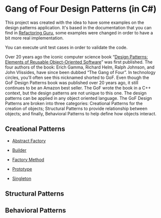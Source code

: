 # Gang of Four Design Patterns (in C#)

This project was created with the idea to have some examples on the design patterns application. It's based in the documentation that you can find in [Refactoring Guru](https://refactoring.guru/design-patterns/csharp), some examples were changed in order to have a bit more real implementation.

You can execute unit test cases in order to validate the code.

Over 20 years ago the iconic computer science book “[Design Patterns: Elements of Reusable Object-Oriented Software](https://www.amazon.com/gp/product/0201633612/ref=as_li_tl?ie=UTF8&camp=1789&creative=390957&creativeASIN=0201633612&linkCode=as2&tag=triatcraft-20&linkId=XRGUDJCGWC6AJNZM)” was first published. The four authors of the book: Erich Gamma, Richard Helm, Ralph Johnson, and John Vlissides, have since been dubbed “The Gang of Four”. In technology circles, you’ll often see this nicknamed shorted to GoF. Even though the GoF Design Patterns book was published over 20 years ago, it still continues to be an Amazon best seller.
The GoF wrote the book in a C++ context, but the design patterns are not unique to this one. The design patterns can be applied in any object oriented language.
The GoF Design Patterns are broken into three categories: Creational Patterns for the creation of objects; Structural Patterns to provide relationship between objects; and finally, Behavioral Patterns to help define how objects interact.

## Creational Patterns

* [Abstract Factory](Patterns/AbstractFactory)

* [Builder](Patterns/Builder)

* [Factory Method](Patterns/FactoryMethod)

* [Prototype](Patterns/Prototype)

* [Singleton](Patterns/Singleton)

## Structural Patterns

## Behavioral Patterns